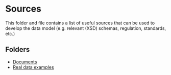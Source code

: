 # Sources

This folder and file contains a list of useful sources that can be used to develop the data model (e.g. relevant (XSD) schemas, regulation, standards, etc.) 

## Folders

- [Documents](documents/README.md)
- [Real data examples](real_data_examples.md)